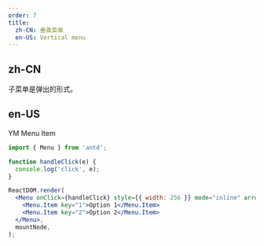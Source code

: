 ```yaml
---
order: 7
title:
  zh-CN: 垂直菜单
  en-US: Vertical menu
---
```


## zh-CN

子菜单是弹出的形式。

## en-US

YM Menu Item

```jsx
import { Menu } from 'antd';

function handleClick(e) {
  console.log('click', e);
}

ReactDOM.render(
  <Menu onClick={handleClick} style={{ width: 256 }} mode="inline" arrow>
    <Menu.Item key="1">Option 1</Menu.Item>
    <Menu.Item key="2">Option 2</Menu.Item>
  </Menu>,
  mountNode,
);
```
